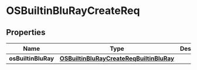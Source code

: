 # OSBuiltinBluRayCreateReq

## Properties
Name | Type | Description | Notes
------------ | ------------- | ------------- | -------------
**osBuiltinBluRay** | [**OSBuiltinBluRayCreateReqBuiltinBluRay**](OSBuiltinBluRayCreateReqBuiltinBluRay.md) |  |  [optional]
